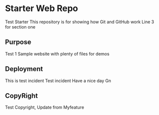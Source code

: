 # Starter Web Repo
Test Starter
This repository is for showing how Git and GitHub work
Line 3 for section one

## Purpose
Test 1
Sample website with plenty of files for demos

## Deployment
This is test incident
Test incident
Have a nice day
Gn

## CopyRight
Test Copyright, Update from Myfeature
